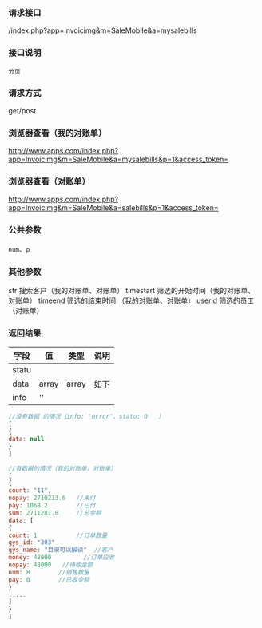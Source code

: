 ### **请求接口**
/index.php?app=Invoicimg&m=SaleMobile&a=mysalebills

### **接口说明**
`分页`

### **请求方式**
get/post

### **浏览器查看（我的对账单）**
http://www.apps.com/index.php?app=Invoicimg&m=SaleMobile&a=mysalebills&p=1&access_token=

### **浏览器查看（对账单）**
http://www.apps.com/index.php?app=Invoicimg&m=SaleMobile&a=salebills&p=1&access_token=


### **公共参数** 
`num`、`p`

### **其他参数**
str        搜索客户（我的对账单、对账单）
timestart  筛选的开始时间（我的对账单、对账单）
timeend    筛选的结束时间 （我的对账单、对账单）
userid     筛选的员工 （对账单）


### **返回结果**
|字段       |值             |类型    |说明           |
| --------- |--------|--------|--------       |
|statu| |||
|data |array  |array  | 如下 |
|info| '' | |   |

``` javascript
//没有数据 的情况（info: "error"、statu: 0   ）
[
{    
data: null 
}
]

//有数据的情况（我的对账单、对账单）
[
{
count: "11",
nopay: 2710213.6   //未付
pay: 1068.2        //已付
sum: 2711281.8     //总金额
data: [
{
count: 1           //订单数量
gys_id: "303"                        
gys_name: "目录可以解读"  //客户
money: 48000         //订单应收
nopay: 48000   //待收金额
num: 8        //销售数量
pay: 0        //已收金额
}
.....
]
}
]